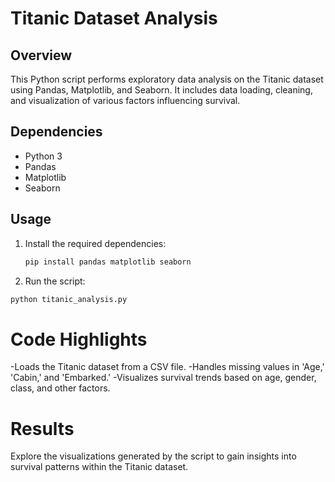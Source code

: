 # Titanic Dataset Analysis

## Overview
This Python script performs exploratory data analysis on the Titanic dataset using Pandas, Matplotlib, and Seaborn. It includes data loading, cleaning, and visualization of various factors influencing survival.

## Dependencies
- Python 3
- Pandas
- Matplotlib
- Seaborn

## Usage
1. Install the required dependencies:

   ```bash
   pip install pandas matplotlib seaborn
   ```

2. Run the script:
  ```bash
  python titanic_analysis.py
```

# Code Highlights
-Loads the Titanic dataset from a CSV file.
-Handles missing values in 'Age,' 'Cabin,' and 'Embarked.'
-Visualizes survival trends based on age, gender, class, and other factors.

# Results
Explore the visualizations generated by the script to gain insights into survival patterns within the Titanic dataset.
